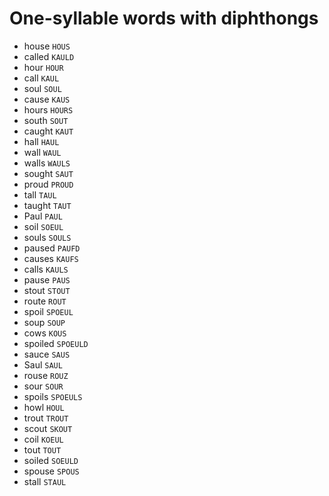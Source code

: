 # One-syllable words with diphthongs

* house `HOUS`
* called `KAULD`
* hour `HOUR`
* call `KAUL`
* soul `SOUL`
* cause `KAUS`
* hours `HOURS`
* south `SOUT`
* caught `KAUT`
* hall `HAUL`
* wall `WAUL`
* walls `WAULS`
* sought `SAUT`
* proud `PROUD`
* tall `TAUL`
* taught `TAUT`
* Paul `PAUL`
* soil `SOEUL`
* souls `SOULS`
* paused `PAUFD`
* causes `KAUFS`
* calls `KAULS`
* pause `PAUS`
* stout `STOUT`
* route `ROUT`
* spoil `SPOEUL`
* soup `SOUP`
* cows `KOUS`
* spoiled `SPOEULD`
* sauce `SAUS`
* Saul `SAUL`
* rouse `ROUZ`
* sour `SOUR`
* spoils `SPOEULS`
* howl `HOUL`
* trout `TROUT`
* scout `SKOUT`
* coil `KOEUL`
* tout `TOUT`
* soiled `SOEULD`
* spouse `SPOUS`
* stall `STAUL`
